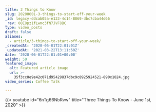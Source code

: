 ```yaml
---
title: 3 Things to Know
slug: 20200601-3-things-to-start-off-your-week
_id: legacy-ddcab05a-e123-4c14-8869-dbc7cba44d66
_rev: O8E8pz1fLwnc3fN7JVF8BC
type: video_posts
draft: false
aliases:
  - article/3-things-to-start-off-your-week/
_createdAt: '2020-06-01T22:01:01Z'
_updatedAt: '2021-03-22T13:11:59Z'
date: '2020-06-01T22:01:01+00:00'
weight: 50
featured_image:
  alt: Featured article image
  url: >-
    35f3cc0e9e42c071d95429837dbc9c8925924521-890x1024.jpg
video_series: Coffee Talk

---
```

{{< youtube id="6nTg66NbRvw" title="Three Things To Know - June 1st, 2020" >}}
